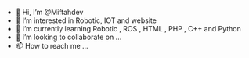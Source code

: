 - 👋 Hi, I’m @Miftahdev
- 👀 I’m interested in Robotic, IOT and website
- 🌱 I’m currently learning Robotic , ROS , HTML , PHP , C++ and Python
- 💞️ I’m looking to collaborate on ...
- 📫 How to reach me ...

<!---
Miftahdev/Miftahdev is a ✨ special ✨ repository because its `README.md` (this file) appears on your GitHub profile.
You can click the Preview link to take a look at your changes.
--->

